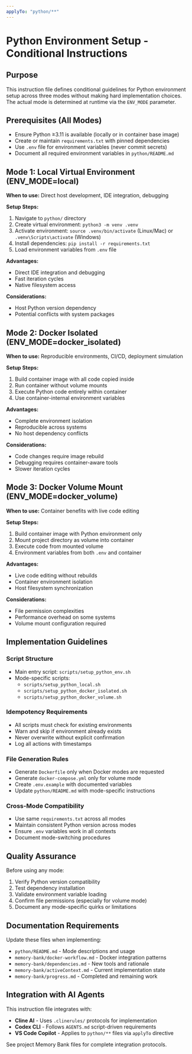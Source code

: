 ```yaml
---
applyTo: "python/**"
---
```


# Python Environment Setup - Conditional Instructions

## Purpose

This instruction file defines conditional guidelines for Python environment setup across three modes without making hard implementation choices. The actual mode is determined at runtime via the `ENV_MODE` parameter.

## Prerequisites (All Modes)

- Ensure Python ≥3.11 is available (locally or in container base image)
- Create or maintain `requirements.txt` with pinned dependencies
- Use `.env` file for environment variables (never commit secrets)
- Document all required environment variables in `python/README.md`

## Mode 1: Local Virtual Environment (ENV_MODE=local)

**When to use:** Direct host development, IDE integration, debugging

**Setup Steps:**

1. Navigate to `python/` directory
2. Create virtual environment: `python3 -m venv .venv`
3. Activate environment: `source .venv/bin/activate` (Linux/Mac) or `.venv\Scripts\activate` (Windows)
4. Install dependencies: `pip install -r requirements.txt`
5. Load environment variables from `.env` file

**Advantages:**

- Direct IDE integration and debugging
- Fast iteration cycles
- Native filesystem access

**Considerations:**

- Host Python version dependency
- Potential conflicts with system packages

## Mode 2: Docker Isolated (ENV_MODE=docker_isolated)

**When to use:** Reproducible environments, CI/CD, deployment simulation

**Setup Steps:**

1. Build container image with all code copied inside
2. Run container without volume mounts
3. Execute Python code entirely within container
4. Use container-internal environment variables

**Advantages:**

- Complete environment isolation
- Reproducible across systems
- No host dependency conflicts

**Considerations:**

- Code changes require image rebuild
- Debugging requires container-aware tools
- Slower iteration cycles

## Mode 3: Docker Volume Mount (ENV_MODE=docker_volume)

**When to use:** Container benefits with live code editing

**Setup Steps:**

1. Build container image with Python environment only
2. Mount project directory as volume into container
3. Execute code from mounted volume
4. Environment variables from both `.env` and container

**Advantages:**

- Live code editing without rebuilds
- Container environment isolation
- Host filesystem synchronization

**Considerations:**

- File permission complexities
- Performance overhead on some systems
- Volume mount configuration required

## Implementation Guidelines

### Script Structure

- Main entry script: `scripts/setup_python_env.sh`
- Mode-specific scripts:
  - `scripts/setup_python_local.sh`
  - `scripts/setup_python_docker_isolated.sh`
  - `scripts/setup_python_docker_volume.sh`

### Idempotency Requirements

- All scripts must check for existing environments
- Warn and skip if environment already exists
- Never overwrite without explicit confirmation
- Log all actions with timestamps

### File Generation Rules

- Generate `Dockerfile` only when Docker modes are requested
- Generate `docker-compose.yml` only for volume mode
- Create `.env.example` with documented variables
- Update `python/README.md` with mode-specific instructions

### Cross-Mode Compatibility

- Use same `requirements.txt` across all modes
- Maintain consistent Python version across modes
- Ensure `.env` variables work in all contexts
- Document mode-switching procedures

## Quality Assurance

Before using any mode:

1. Verify Python version compatibility
2. Test dependency installation
3. Validate environment variable loading
4. Confirm file permissions (especially for volume mode)
5. Document any mode-specific quirks or limitations

## Documentation Requirements

Update these files when implementing:

- `python/README.md` - Mode descriptions and usage
- `memory-bank/docker-workflow.md` - Docker integration patterns
- `memory-bank/dependencies.md` - New tools and rationale
- `memory-bank/activeContext.md` - Current implementation state
- `memory-bank/progress.md` - Completed and remaining work

## Integration with AI Agents

This instruction file integrates with:

- **Cline AI** - Uses `.clinerules/` protocols for implementation
- **Codex CLI** - Follows `AGENTS.md` script-driven requirements
- **VS Code Copilot** - Applies to `python/**` files via `applyTo` directive

See project Memory Bank files for complete integration protocols.
